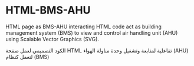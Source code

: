# HTML-BMS-AHU
HTML page as BMS-AHU
interacting HTML code act as building management system (BMS) 
to view and control air handling unit (AHU)  
using Scalable Vector Graphics (SVG).


الكود التصميمي لعمل صفحة 
HTML 
تفاعلية لمتابعة وتشغيل وحدة مناولة الهواء 
(AHU)
لتعمل كنظام 
(BMS)
